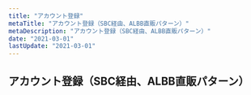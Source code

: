 ```yaml
---
title: "アカウント登録"
metaTitle: "アカウント登録（SBC経由、ALBB直販パターン）"
metaDescription: "アカウント登録（SBC経由、ALBB直販パターン）"
date: "2021-03-01"
lastUpdate: "2021-03-01"
---
```



## アカウント登録（SBC経由、ALBB直販パターン）

